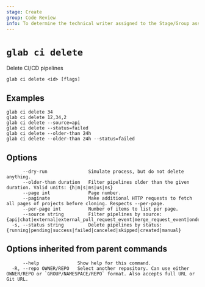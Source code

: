 ```yaml
---
stage: Create
group: Code Review
info: To determine the technical writer assigned to the Stage/Group associated with this page, see https://about.gitlab.com/handbook/product/ux/technical-writing/#assignments
---
```


<!--
This documentation is auto generated by a script.
Please do not edit this file directly. Run `make gen-docs` instead.
-->

# `glab ci delete`

Delete CI/CD pipelines

```plaintext
glab ci delete <id> [flags]
```

## Examples

```plaintext
glab ci delete 34
glab ci delete 12,34,2
glab ci delete --source=api
glab ci delete --status=failed
glab ci delete --older-than 24h
glab ci delete --older-than 24h --status=failed

```

## Options

```plaintext
      --dry-run               Simulate process, but do not delete anything.
      --older-than duration   Filter pipelines older than the given duration. Valid units: {h|m|s|ms|us|ns}
      --page int              Page number.
      --paginate              Make additional HTTP requests to fetch all pages of projects before cloning. Respects --per-page.
      --per-page int          Number of items to list per page.
      --source string         Filter pipelines by source: {api|chat|external|external_pull_request_event|merge_request_event|ondemand_dast_scan|ondemand_dast_validation|parent_pipeline|pipeline|push|schedule|security_orchestration_policy|trigger|web|webide}
  -s, --status string         Delete pipelines by status: {running|pending|success|failed|canceled|skipped|created|manual}
```

## Options inherited from parent commands

```plaintext
      --help              Show help for this command.
  -R, --repo OWNER/REPO   Select another repository. Can use either OWNER/REPO or `GROUP/NAMESPACE/REPO` format. Also accepts full URL or Git URL.
```
